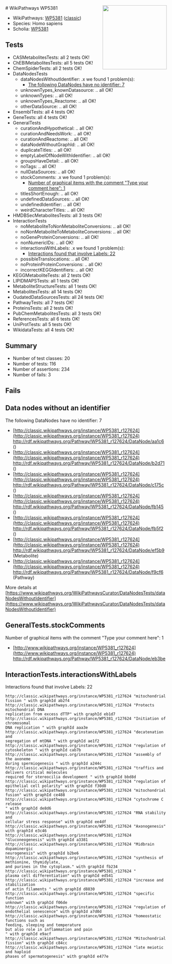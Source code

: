 <img style="float: right; width: 200px" src="https://upload.wikimedia.org/wikipedia/commons/thumb/8/83/Wplogo_with_text_500.png/640px-Wplogo_with_text_500.png" />
# WikiPathways WP5381

* WikiPathways: [WP5381](https://wikipathways.org/pathways/WP5381) ([classic](https://classic.wikipathways.org/instance/WP5381))
* Species: Homo sapiens
* Scholia: [WP5381](https://scholia.toolforge.org/wikipathways/WP5381)
## Tests
* CASMetabolitesTests: all 2 tests OK!
* ChEBIMetabolitesTests: all 5 tests OK!
* ChemSpiderTests: all 2 tests OK!
* DataNodesTests
    * dataNodesWithoutIdentifier: .x we found 1 problem(s):
        * [The following DataNodes have no identifier: 7](#d2d32fa6)
    * unknownTypes_knownDatasource: .. all OK!
    * unknownTypes: .. all OK!
    * unknownTypes_Reactome: .. all OK!
    * otherDataSource: .. all OK!
* EnsemblTests: all 4 tests OK!
* GeneTests: all 4 tests OK!
* GeneralTests
    * curationAndHypothetical: .. all OK!
    * curationAndNeedsWork: .. all OK!
    * curationAndReactome: .. all OK!
    * dataNodeWithoutGraphId: .. all OK!
    * duplicateTitles: .. all OK!
    * emptyLabelOfNodeWithIdentifier: .. all OK!
    * groupsHaveDetail: .. all OK!
    * noTags: .. all OK!
    * nullDataSources: .. all OK!
    * stockComments: .x we found 1 problem(s):
        * [Number of graphical items with the comment "Type your comment here": 1](#6f4bfb29)
    * titlesShortEnough: .. all OK!
    * undefinedDataSources: .. all OK!
    * undefinedIdentifier: .. all OK!
    * weirdCharacterTitles: .. all OK!
* HMDBSecMetabolitesTests: all 3 tests OK!
* InteractionTests
    * noMetaboliteToNonMetaboliteConversions: .. all OK!
    * noNonMetaboliteToMetaboliteConversions: .. all OK!
    * noGeneProteinConversions: .. all OK!
    * nonNumericIDs: .. all OK!
    * interactionsWithLabels: .x we found 1 problem(s):
        * [Interactions found that involve Labels: 22](#fe97a8d9)
    * possibleTranslocations: .. all OK!
    * noProteinProteinConversions: .. all OK!
    * incorrectKEGGIdentifiers: .. all OK!
* KEGGMetaboliteTests: all 2 tests OK!
* LIPIDMAPSTests: all 1 tests OK!
* MetaboliteStructureTests: all 1 tests OK!
* MetabolitesTests: all 14 tests OK!
* OudatedDataSourcesTests: all 24 tests OK!
* PathwayTests: all 7 tests OK!
* ProteinsTests: all 2 tests OK!
* PubChemMetabolitesTests: all 3 tests OK!
* ReferencesTests: all 6 tests OK!
* UniProtTests: all 5 tests OK!
* WikidataTests: all 4 tests OK!


## Summary

* Number of test classes: 20
* Number of tests: 116
* Number of assertions: 234
* Number of fails: 3

## Fails

<a name="d2d32fa6" />

## Data nodes without an identifier

The following DataNodes have no identifier: 7

* [http://classic.wikipathways.org/instance/WP5381_r127624](http://classic.wikipathways.org/instance/WP5381_r127624) http://rdf.wikipathways.org/Pathway/WP5381_r127624/DataNode/aa1c6 ()
* [http://classic.wikipathways.org/instance/WP5381_r127624](http://classic.wikipathways.org/instance/WP5381_r127624) http://rdf.wikipathways.org/Pathway/WP5381_r127624/DataNode/b2d71 ()
* [http://classic.wikipathways.org/instance/WP5381_r127624](http://classic.wikipathways.org/instance/WP5381_r127624) http://rdf.wikipathways.org/Pathway/WP5381_r127624/DataNode/c175c ()
* [http://classic.wikipathways.org/instance/WP5381_r127624](http://classic.wikipathways.org/instance/WP5381_r127624) http://rdf.wikipathways.org/Pathway/WP5381_r127624/DataNode/fb145 ()
* [http://classic.wikipathways.org/instance/WP5381_r127624](http://classic.wikipathways.org/instance/WP5381_r127624) http://rdf.wikipathways.org/Pathway/WP5381_r127624/DataNode/fb5f2 ()
* [http://classic.wikipathways.org/instance/WP5381_r127624](http://classic.wikipathways.org/instance/WP5381_r127624) http://rdf.wikipathways.org/Pathway/WP5381_r127624/DataNode/ef5b9 (Metabolite)
* [http://classic.wikipathways.org/instance/WP5381_r127624](http://classic.wikipathways.org/instance/WP5381_r127624) http://rdf.wikipathways.org/Pathway/WP5381_r127624/DataNode/f9cf6 (Pathway)


More details at [https://www.wikipathways.org/WikiPathwaysCurator/DataNodesTests/dataNodesWithoutIdentifier](https://www.wikipathways.org/WikiPathwaysCurator/DataNodesTests/dataNodesWithoutIdentifier)

<a name="6f4bfb29" />

## GeneralTests.stockComments

Number of graphical items with the comment "Type your comment here": 1

* [http://www.wikipathways.org/instance/WP5381_r127624](http://www.wikipathways.org/instance/WP5381_r127624) http://rdf.wikipathways.org/Pathway/WP5381_r127624/DataNode/eb3be


<a name="fe97a8d9" />

## InteractionTests.interactionsWithLabels

Interactions found that involve Labels: 22
```
http://classic.wikipathways.org/instance/WP5381_r127624 "mitochondrial 
fission " with graphId ab2f4
http://classic.wikipathways.org/instance/WP5381_r127624 "Protects mitochondrial DNA 
replication from excess dTTP" with graphId eb1d7
http://classic.wikipathways.org/instance/WP5381_r127624 "Initiation of chromosomal
DNA replication " with graphId aaa3e
http://classic.wikipathways.org/instance/WP5381_r127624 "decatenation and 
segregation of mtDNA " with graphId ae1f2
http://classic.wikipathways.org/instance/WP5381_r127624 "regulation of 
cytoskeleton " with graphId cab7b
http://classic.wikipathways.org/instance/WP5381_r127624 "assembly of the axoneme 
during spermiogenesis " with graphId a244c
http://classic.wikipathways.org/instance/WP5381_r127624 "traffics and delivers critical molecules 
required for stereocilia development " with graphId bbd8d
http://classic.wikipathways.org/instance/WP5381_r127624 "regulation of 
epithelial cell polarity" with graphId f30d8
http://classic.wikipathways.org/instance/WP5381_r127624 "mitochondrial fusion" with graphId ce488
http://classic.wikipathways.org/instance/WP5381_r127624 "cytochrome C 
release
" with graphId de8d6
http://classic.wikipathways.org/instance/WP5381_r127624 "RNA stability and 
cellular stress response" with graphId ee4df
http://classic.wikipathways.org/instance/WP5381_r127624 "Axonogenesis" with graphId e3c46
http://classic.wikipathways.org/instance/WP5381_r127624 "Gluconeogenesis" with graphId a3381
http://classic.wikipathways.org/instance/WP5381_r127624 "Midbrain dopaminergic 
neurogenesis" with graphId b2be6
http://classic.wikipathways.org/instance/WP5381_r127624 "synthesis of methionine, thymidylate, 
and purines in the cytoplasm." with graphId fb234
http://classic.wikipathways.org/instance/WP5381_r127624 "
plasma cell differentiation" with graphId ed541
http://classic.wikipathways.org/instance/WP5381_r127624 "increase and stabilization 
of actin filaments " with graphId d8830
http://classic.wikipathways.org/instance/WP5381_r127624 "specific function
unknown" with graphId f06de
http://classic.wikipathways.org/instance/WP5381_r127624 "regulation of 
endothelial senescence" with graphId a7d0d
http://classic.wikipathways.org/instance/WP5381_r127624 "homeostatic functions such as 
feeding, sleeping and temperature
but also role in inflammation and pain 
" with graphId e9acf
http://classic.wikipathways.org/instance/WP5381_r127624 "Mitochondrial fission" with graphId c84cc
http://classic.wikipathways.org/instance/WP5381_r127624 "late meiotic and haploid 
phases of spermatogenesis" with graphId e477e
```

